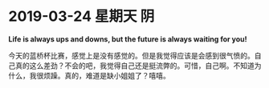 # **2019-03-24 星期天 阴**

**Life is always ups and downs, but the future is always waiting for you!**

今天的蓝桥杯比赛，感觉上是没有感觉的。但是我觉得应该是会感到很气愤的。自己真的这么差劲？不会的吧，我觉得自己还是挺流弊的。可惜，自己啊。不知道为什么，我很烦躁。真的，难道是缺小姐姐了？嘻嘻。